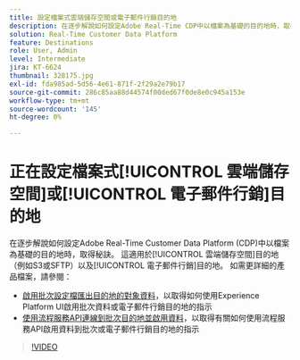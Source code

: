 ```yaml
---
title: 設定檔案式雲端儲存空間或電子郵件行銷目的地
description: 在逐步解說如何設定Adobe Real-Time CDP中以檔案為基礎的目的地時，取得秘訣。 這適用於雲端儲存目標（例如S3或SFTP）以及電子郵件行銷目標。
solution: Real-Time Customer Data Platform
feature: Destinations
role: User, Admin
level: Intermediate
jira: KT-6624
thumbnail: 328175.jpg
exl-id: fda985ad-5d56-4e61-871f-2f29a2e79b17
source-git-commit: 286c85aa88d44574f00ded67f0de8e0c945a153e
workflow-type: tm+mt
source-wordcount: '145'
ht-degree: 0%

---
```


# 正在設定檔案式[!UICONTROL 雲端儲存空間]或[!UICONTROL 電子郵件行銷]目的地

在逐步解說如何設定Adobe Real-Time Customer Data Platform (CDP)中以檔案為基礎的目的地時，取得秘訣。 這適用於[!UICONTROL 雲端儲存空間]目的地（例如S3或SFTP）以及[!UICONTROL 電子郵件行銷]目的地。 如需更詳細的產品檔案，請參閱：

* [啟用批次設定檔匯出目的地的對象資料](https://experienceleague.adobe.com/docs/experience-platform/destinations/ui/activate/activate-batch-profile-destinations.html?lang=zh-Hant)，以取得如何使用Experience Platform UI啟用批次資料或電子郵件行銷目的地的指示
* [使用流程服務API連線到批次目的地並啟用資料](https://experienceleague.adobe.com/docs/experience-platform/destinations/api/connect-activate-batch-destinations.html?lang=zh-Hant)，以取得有關如何使用流程服務API啟用資料到批次或電子郵件行銷目的地的指示

>[!VIDEO](https://video.tv.adobe.com/v/3464516/?learn=on&enablevpops&captions=chi_hant)
